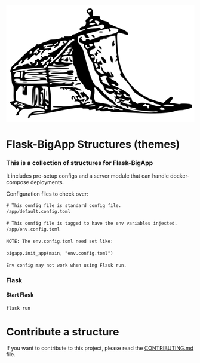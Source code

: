 ![](https://github.com/CheeseCake87/Flask-BigApp-Structures/blob/master/app/blueprints/www/static/Flask-BigApp-Structures.svg)  

# Flask-BigApp Structures (themes)
### This is a collection of structures for Flask-BigApp
It includes pre-setup configs and a server module that can handle docker-compose deployments.

Configuration files to check over:
```text
# This config file is standard config file.
/app/default.config.toml

# This config file is tagged to have the env variables injected.
/app/env.config.toml

NOTE: The env.config.toml need set like: 

bigapp.init_app(main, "env.config.toml") 

Env config may not work when using Flask run.
```

### Flask

#### Start Flask
```
flask run
```

# Contribute a structure
If you want to contribute to this project, please read the [CONTRIBUTING.md](CONTRIBUTING.md) file.